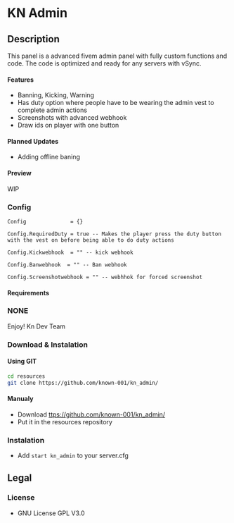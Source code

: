 # KN Admin

## Description

This panel is a advanced fivem admin panel with fully custom functions and code.
The code is optimized and ready for any servers with vSync.

#### Features

* Banning, Kicking, Warning
* Has duty option where people have to be wearing the admin vest to complete admin actions
* Screenshots with advanced webhook
* Draw ids on player with one button

#### Planned Updates

* Adding offline baning

#### Preview

WIP

### Config

```
Config              = {}

Config.RequiredDuty = true -- Makes the player press the duty button with the vest on before being able to do duty actions

Config.Kickwebhook  = "" -- kick webhook

Config.Banwebhook  = "" -- Ban webhook

Config.Screenshotwebhook = "" -- webhhok for forced screenshot
```

#### Requirements

### NONE

Enjoy!
Kn Dev Team 

### Download & Instalation

#### Using GIT

```sh
cd resources
git clone https://github.com/known-001/kn_admin/
```

#### Manualy

- Download <ttps://github.com/known-001/kn_admin/>
- Put it in the resources repository

### Instalation

- Add `start kn_admin` to your server.cfg

## Legal

### License

- GNU License GPL V3.0
